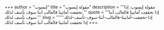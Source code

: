 +++
author = "إيسوب"
title = "مقولة إيسوب"
description = '''مقولة إيسوب: إذا تحققت أمانينا فالغالب أننا سوف نأسف لذلك.'''
quote = '''إذا تحققت أمانينا فالغالب أننا سوف نأسف لذلك.'''
slug = '''إذا-تحققت-أمانينا-فالغالب-أننا-سوف-نأسف-لذلك'''
+++
إذا تحققت أمانينا فالغالب أننا سوف نأسف لذلك.
